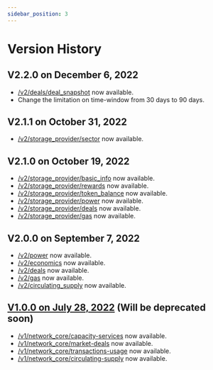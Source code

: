```yaml
---
sidebar_position: 3
---
```


# Version History

## V2.2.0 on December 6, 2022
- [/v2/deals/deal_snapshot](https://docs.spacescope.io/deals/deal_snapshot) now available.  
- Change the limitation on time-window from 30 days to 90 days.

## V2.1.1 on October 31, 2022

- [/v2/storage_provider/sector](https://docs.spacescope.io/storage_provider/sectors) now available.  

## V2.1.0 on October 19, 2022

- [/v2/storage_provider/basic_info](https://docs.spacescope.io/storage_provider/basic_info) now available.  
- [/v2/storage_provider/rewards](https://docs.spacescope.io/storage_provider/rewards) now available.  
- [/v2/storage_provider/token_balance](https://docs.spacescope.io/storage_provider/token_balance) now available.  
- [/v2/storage_provider/power](https://docs.spacescope.io/storage_provider/power) now available.  
- [/v2/storage_provider/deals](https://docs.spacescope.io/storage_provider/deals) now available.  
- [/v2/storage_provider/gas](https://docs.spacescope.io/storage_provider/gas) now available.  

## V2.0.0 on September 7, 2022

- [/v2/power](https://docs.spacescope.io/power) now available.  
- [/v2/economics](https://docs.spacescope.io/economics) now available.  
- [/v2/deals](https://docs.spacescope.io/deals) now available.  
- [/v2/gas](https://docs.spacescope.io/gas) now available.  
- [/v2/circulating_supply](https://docs.spacescope.io/circulating_supply) now available.  

## [V1.0.0 on July 28, 2022](https://github.com/Spacescope/docs/tree/v1.1.1) (Will be deprecated soon)

- [/v1/network_core/capacity-services](https://github.com/Spacescope/docs/tree/v1.1.1/docs/api-reference/capacity-services.md) now available.  
- [/v1/network_core/market-deals](https://github.com/Spacescope/docs/tree/v1.1.1/docs/api-reference/market-deals.md) now available.
- [/v1/network_core/transactions-usage](https://github.com/Spacescope/docs/tree/v1.1.1/docs/api-reference/transactions-usage.md) now available.  
- [/v1/network_core/circulating-supply](https://github.com/Spacescope/docs/tree/v1.1.1/docs/api-reference/circulating-supply.md) now available.
